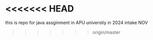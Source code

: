 <<<<<<< HEAD
=======
this is repo for java assginment in APU universtiy in 2024 intake NOV
>>>>>>> origin/master
